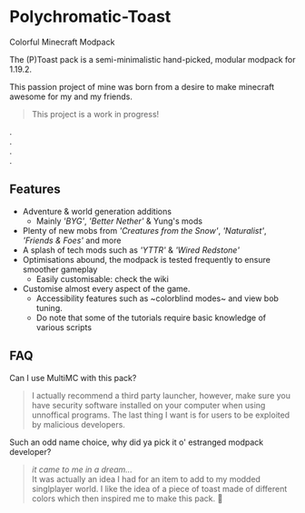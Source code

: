 # Polychromatic-Toast
Colorful Minecraft Modpack

The (P)Toast pack is a semi-minimalistic hand-picked, modular modpack for 1.19.2.

This passion project of mine was born from a desire to make minecraft awesome for my and my friends.

> This project is a work in progress!

.  
.  
.  
.  

## Features

* Adventure & world generation additions
  * Mainly _'BYG'_, _'Better Nether'_ & Yung's mods
* Plenty of new mobs from _'Creatures from the Snow'_, _'Naturalist'_, _'Friends & Foes'_ and more
* A splash of tech mods such as  _'YTTR'_ & _'Wired Redstone'_
* Optimisations abound, the modpack is tested frequently to ensure smoother gameplay
  * Easily customisable: check the wiki
* Customise almost every aspect of the game.
  * Accessibility features such as ~colorblind modes~ and view bob tuning.
  * Do note that some of the tutorials require basic knowledge of various scripts

## FAQ

Can I use MultiMC with this pack?

> I actually recommend a third party launcher, however, make sure you have security software installed on your computer when using unnoffical programs. The last thing I want is for users to be exploited by malicious developers.

Such an odd name choice, why did ya pick it o' estranged modpack developer?

> *it came to me in a dream...*  
It was actually an idea I had for an item to add to my modded singlplayer world. I like the idea of a piece of toast made of different colors which then inspired me to make this pack. 🍞
